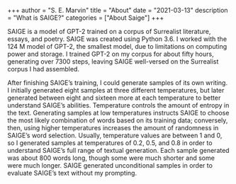 +++
author = "S. E. Marvin"
title = "About"
date = "2021-03-13"
description = "What is SAIGE?"
categories = ["About Saige"]
+++

SAIGE is a model of GPT-2 trained on a corpus of Surrealist literature, essays, and poetry. SAIGE was created using Python 3.6. I worked with the 124 M model of GPT-2, the smallest model, due to limitations on computing power and storage. I trained GPT-2 on my corpus for about fifty hours, generating over 7300 steps, leaving SAIGE well-versed on the Surrealist corpus I had assembled. 

After finishing SAIGE’s training, I could generate samples of its own writing. I initially generated eight samples at three different temperatures, but later generated between eight and sixteen more at each temperature to better understand SAIGE’s abilities. Temperature controls the amount of entropy in the text. Generating samples at low temperatures instructs SAIGE to choose the most likely combination of words based on its training data; conversely, then, using higher temperatures increases the amount of randomness in SAIGE’s word selection. Usually, temperature values are between 1 and 0, so I generated samples at temperatures of 0.2, 0.5, and 0.8 in order to understand SAIGE’s full range of textual generation. Each sample generated was about 800 words long, though some were much shorter and some were much longer. SAIGE generated unconditional samples in order to evaluate SAIGE’s text without my prompting. 